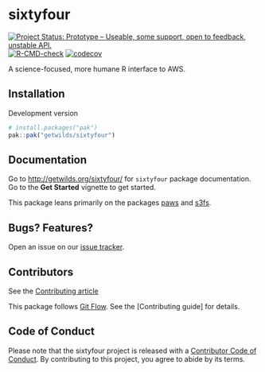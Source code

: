 <!-- Don't edit README.md! Edit README.Rmd, then run `make readme` -->

# sixtyfour

<!-- badges: start -->
[![Project Status: Prototype – Useable, some support, open to feedback, unstable API.](https://getwilds.org/badges/badges/prototype.svg)](https://getwilds.org/badges/#prototype)
[![R-CMD-check](https://github.com/getwilds/sixtyfour/actions/workflows/R-CMD-check.yaml/badge.svg)](https://github.com/getwilds/sixtyfour/actions/workflows/R-CMD-check.yaml)
[![codecov](https://codecov.io/gh/getwilds/sixtyfour/graph/badge.svg?token=BMER9MWIDN)](https://codecov.io/gh/getwilds/sixtyfour)
<!-- badges: end -->

A science-focused, more humane R interface to AWS.

## Installation

Development version


``` r
# install.packages("pak")
pak::pak("getwilds/sixtyfour")
```

## Documentation

Go to <http://getwilds.org/sixtyfour/> for `sixtyfour` package documentation. Go to the **Get Started** vignette to get started.

This package leans primarily on the packages [paws][] and [s3fs][].

## Bugs? Features?

Open an issue on our [issue tracker](https://github.com/getwilds/sixtyfour/issues/).

## Contributors

See the [Contributing article][vigncontrib]

This package follows [Git Flow](https://nvie.com/posts/a-successful-git-branching-model/). See the [Contributing guide] for details.

## Code of Conduct

Please note that the sixtyfour project is released with a [Contributor Code of Conduct](https://contributor-covenant.org/version/2/1/CODE_OF_CONDUCT.html). By contributing to this project, you agree to abide by its terms.


[paws]: https://www.paws-r-sdk.com/
[s3fs]: https://dyfanjones.github.io/s3fs/
[minio]: https://min.io/
[vigncontrib]: http://getwilds.org/sixtyfour/articles/contributing.html
